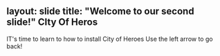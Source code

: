 layout: slide
title: "Welcome to our second slide!" CIty Of Heros
---
IT's time to learn to how to install City of Heroes
Use the left arrow to go back!
